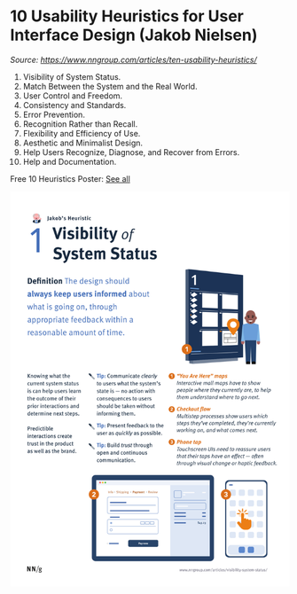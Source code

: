 # 10 Usability Heuristics for User Interface Design (Jakob Nielsen)
_Source: https://www.nngroup.com/articles/ten-usability-heuristics/_


1. Visibility of System Status.
2. Match Between the System and the Real World.
3. User Control and Freedom.
4.  Consistency and Standards.
5. Error Prevention.
6. Recognition Rather than Recall.
7. Flexibility and Efficiency of Use.
8. Aesthetic and Minimalist Design.
9. Help Users Recognize, Diagnose, and Recover from Errors.
10.  Help and Documentation.


Free 10 Heuristics Poster: [See all](./docs/UsabilityHeuristics_AllPosters/)


![NNg Jakob's Usability Heuristic Summary](/ux/docs/UsabilityHeuristics_AllPosters/NNg%20Jakob's%20Usability%20Heuristic%201.svg "NNg Jakob's Usability Heuristic Summary")
